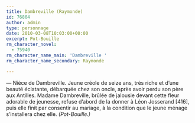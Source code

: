 ```yaml
---
title: Dambreville (Raymonde)
id: 76804
author: admin
type: personnage
date: 2010-03-08T10:03:00+00:00
excerpt: Pot-Bouille
rm_character_novel:
  - 75940
rm_character_name_main: 'Dambreville '
rm_character_name_secondary: Raymonde

---
```

— Nièce de Dambreville. Jeune créole de seize ans, très riche et d&rsquo;une beauté éclatante, débarquée chez son oncle, après avoir perdu son père aux Antilles. Madame Dambreville, brûlée de jalousie devant cette fleur adorable de jeunesse, refuse d&rsquo;abord de la donner à Léon Josserand [416], puis elle finit par consentir au mariage, à la condition que le jeune ménage s&rsquo;installera chez elle. _(Pot-Bouille.)_